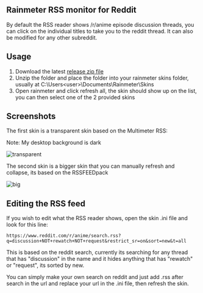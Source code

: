 ## Rainmeter RSS monitor for Reddit

By default the RSS reader shows /r/anime episode discussion threads, you can click on the individual titles to take you to the reddit thread. It can also be modified for any other subreddit.

## Usage
1. Download the latest [release zip file](https://github.com/exwizzard/reddit-rainmeter-rss/releases)
2. Unzip the folder and place the folder into your rainmeter skins folder, usually at C:\Users\<user>\Documents\Rainmeter\Skins
3. Open rainmeter and click refresh all, the skin should show up on the list, you can then select one of the 2 provided skins

## Screenshots

The first skin is a transparent skin based on the Multimeter RSS:

Note: My desktop background is dark

![transparent](https://i.imgur.com/VdWzCe3.png)

The second skin is a bigger skin that you can manually refresh and collapse, its based on the RSSFEEDpack

![big](https://i.imgur.com/xNrUtpN.png)


## Editing the RSS feed

If you wish to edit what the RSS reader shows, open the skin .ini file and look for this line:

`https://www.reddit.com/r/anime/search.rss?q=discussion+NOT+rewatch+NOT+request&restrict_sr=on&sort=new&t=all`

This is based on the reddit search, currently its searching for any thread that has "discussion" in the name and it hides anything that has "rewatch" or "request", its sorted by new.

You can simply make your own search on reddit and just add .rss after search in the url and replace your url in the .ini file, then refresh the skin.
